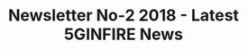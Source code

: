 ---
title: Newsletter No-2 2018 - Latest 5GINFIRE News
resource: https://5ginfire.eu/wp-content/uploads/2019/01/5ginfire-newsletter-2-2018.pdf
---